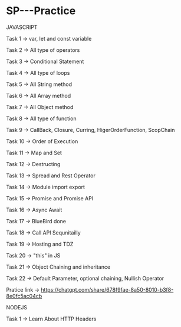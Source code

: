 # SP---Practice

JAVASCRIPT

Task 1 -> var, let and const variable

Task 2 -> All type of operators

Task 3 -> Conditional Statement

Task 4 -> All type of loops

Task 5 -> All String method

Task 6 -> All Array method

Task 7 -> All Object method

Task 8 -> All type of function

Task 9 -> CallBack, Closure, Curring, HigerOrderFunction, ScopChain

Task 10 -> Order of Execution

Task 11 -> Map and Set

Task 12 -> Destructing

Task 13 -> Spread and Rest Operator

Task 14 -> Module import export

Task 15 -> Promise and Promise API

Task 16 -> Async Await

Task 17 -> BlueBird done

Task 18 -> Call API Sequnitailly

Task 19 -> Hosting and TDZ

Task 20 -> "this" in JS

Task 21 -> Object Chaining and inheritance

Task 22 -> Default Parameter, optional chaining, Nullish Operator


Pratice link -> https://chatgpt.com/share/678f9fae-8a50-8010-b3f8-8e0fc5ac04cb


NODEJS

Task 1 -> Learn About HTTP Headers